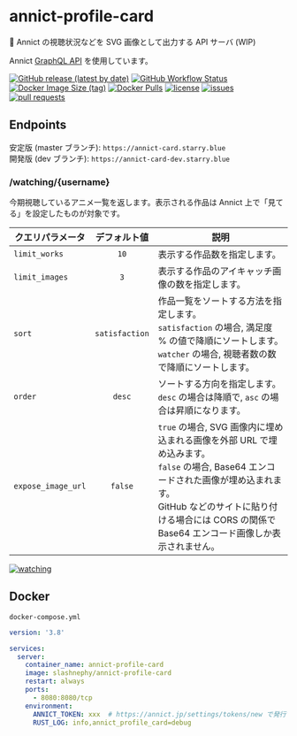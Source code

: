 # annict-profile-card
🔭 Annict の視聴状況などを SVG 画像として出力する API サーバ (WIP)

Annict [GraphQL API](https://developers.annict.jp/graphql-api) を使用しています。

[![GitHub release (latest by date)](https://img.shields.io/github/v/release/SlashNephy/annict-profile-card)](https://github.com/SlashNephy/annict-profile-card/releases)
[![GitHub Workflow Status](https://img.shields.io/github/workflow/status/SlashNephy/annict-profile-card/Docker)](https://hub.docker.com/r/slashnephy/annict-profile-card)
[![Docker Image Size (tag)](https://img.shields.io/docker/image-size/slashnephy/annict-profile-card/latest)](https://hub.docker.com/r/slashnephy/annict-profile-card)
[![Docker Pulls](https://img.shields.io/docker/pulls/slashnephy/annict-profile-card)](https://hub.docker.com/r/slashnephy/annict-profile-card)
[![license](https://img.shields.io/github/license/SlashNephy/annict-profile-card)](https://github.com/SlashNephy/annict-profile-card/blob/master/LICENSE)
[![issues](https://img.shields.io/github/issues/SlashNephy/annict-profile-card)](https://github.com/SlashNephy/annict-profile-card/issues)
[![pull requests](https://img.shields.io/github/issues-pr/SlashNephy/annict-profile-card)](https://github.com/SlashNephy/annict-profile-card/pulls)

## Endpoints

安定版 (master ブランチ): `https://annict-card.starry.blue`  
開発版 (dev ブランチ): `https://annict-card-dev.starry.blue`

### /watching/{username}

今期視聴しているアニメ一覧を返します。表示される作品は Annict 上で「見てる」を設定したものが対象です。

|クエリパラメータ|デフォルト値|説明|
|---|:---:|---|
|`limit_works`|`10`| 表示する作品数を指定します。 |
|`limit_images`|`3`| 表示する作品のアイキャッチ画像の数を指定します。 |
|`sort`|`satisfaction`| 作品一覧をソートする方法を指定します。<br>`satisfaction` の場合, 満足度 % の値で降順にソートします。<br>`watcher` の場合, 視聴者数の数で降順にソートします。 |
|`order`|`desc`| ソートする方向を指定します。<br>`desc` の場合は降順で, `asc` の場合は昇順になります。|
|`expose_image_url`|`false`| `true` の場合, SVG 画像内に埋め込まれる画像を外部 URL で埋め込みます。<br>`false` の場合, Base64 エンコードされた画像が埋め込まれます。<br>GitHub などのサイトに貼り付ける場合には CORS の関係で Base64 エンコード画像しか表示されません。 |

[![watching](https://annict-card.starry.blue/watching/SlashNephy)](https://annict-card.starry.blue/watching/SlashNephy)

## Docker

`docker-compose.yml`

```yaml
version: '3.8'

services:
  server:
    container_name: annict-profile-card
    image: slashnephy/annict-profile-card
    restart: always
    ports:
      - 8080:8080/tcp
    environment:
      ANNICT_TOKEN: xxx  # https://annict.jp/settings/tokens/new で発行できます
      RUST_LOG: info,annict_profile_card=debug
```

